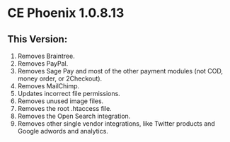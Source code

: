 # CE Phoenix 1.0.8.13
## This Version:

1. Removes Braintree.
2. Removes PayPal.
3. Removes Sage Pay and most of the other payment modules (not COD, money order, or 2Checkout).
4. Removes MailChimp.
5. Updates incorrect file permissions.
6. Removes unused image files.
7. Removes the root .htaccess file.
8. Removes the Open Search integration.
9. Removes other single vendor integrations, like Twitter products and Google adwords and analytics. 

